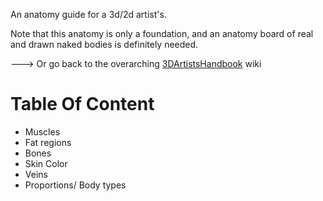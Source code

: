 An anatomy guide for a 3d/2d artist's.

Note that this anatomy is only a foundation, and an anatomy board of real and drawn naked bodies is definitely needed.

🡒 Or go back to the overarching [3DArtistsHandbook](https://github.com/Epicrex/3DArtistsHandbook/wiki) wiki

# Table Of Content
- Muscles
- Fat regions
- Bones
- Skin Color
- Veins
- Proportions/ Body types



